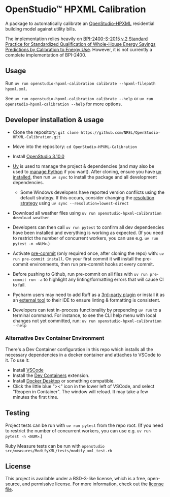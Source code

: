 # OpenStudio™ HPXML Calibration

A package to automatically calibrate an [OpenStudio-HPXML](https://github.com/NREL/OpenStudio-HPXML) residential building model against utility bills.

The implementation relies heavily on [BPI-2400-S-2015 v.2 Standard Practice for Standardized Qualification of Whole-House Energy Savings Predictions by Calibration to Energy Use](https://www.bpi.org/__cms/docs/20240523_BPI-2400-S-2015_Delta_Standard_v2.pdf).
However, it is not currently a complete implementation of BPI-2400.

## Usage

Run `uv run openstudio-hpxml-calibration calibrate --hpxml-filepath hpxml.xml`.

See `uv run openstudio-hpxml-calibration calibrate --help` or `uv run openstudio-hpxml-calibration --help` for more options.

## Developer installation & usage

- Clone the repository: `git clone https://github.com/NREL/OpenStudio-HPXML-Calibration.git`
- Move into the repository: `cd OpenStudio-HPXML-Calibration`
- Install [OpenStudio 3.10.0](https://github.com/NREL/OpenStudio/releases/tag/v3.10.0)

- [Uv](https://docs.astral.sh/uv/) is used to manage the project & dependencies (and may also be used to [manage Python](https://docs.astral.sh/uv/guides/install-python/) if you want). After cloning, ensure you have
[uv installed](https://docs.astral.sh/uv/getting-started/installation/), then run `uv sync` to install the package and all development dependencies.
  - Some Windows developers have reported version conflicts using the default strategy. If this occurs, consider changing the [resolution strategy](https://docs.astral.sh/uv/concepts/resolution/#resolution-strategy) using `uv sync --resolution=lowest-direct`
- Download all weather files using `uv run openstudio-hpxml-calibration download-weather`
- Developers can then call `uv run pytest` to confirm all dev dependencies have been installed and everything is working as expected. (If you need to restrict the number of concurrent workers, you can use e.g. `uv run pytest -n <NUM>`.)
- Activate [pre-commit](https://pre-commit.com/) (only required once, after cloning the repo) with: `uv run pre-commit install`. On your first commit it will install the pre-commit environments, then run pre-commit hooks at every commit.
- Before pushing to Github, run pre-commit on all files with `uv run pre-commit run -a` to highlight any linting/formatting errors that will cause CI to fail.
- Pycharm users may need to add Ruff as a [3rd-party plugin](https://docs.astral.sh/ruff/editors/setup/#via-third-party-plugin) or install it as an [external tool](https://docs.astral.sh/ruff/editors/setup/#pycharm) to their IDE to ensure linting & formatting is consistent.
- Developers can test in-process functionality by prepending `uv run` to a terminal command. For instance, to see the CLI help menu with local changes not yet committed, run: `uv run openstudio-hpxml-calibration --help`

### Alternative Dev Container Environment

There's a Dev Container configuration in this repo which installs all the necessary dependencies in a docker container and attaches to VSCode to it. To use it:

- Install [VSCode](https://code.visualstudio.com/)
- Install the [Dev Containers](https://marketplace.visualstudio.com/items?itemName=ms-vscode-remote.remote-containers) extension.
- Install [Docker Desktop](https://www.docker.com/products/docker-desktop/) or something compatible.
- Click the little blue "><" icon in the lower left of VSCode, and select "Reopen in Container". The window will reload. It may take a few minutes the first time.

## Testing

Project tests can be run with `uv run pytest` from the repo root. (If you need to restrict the number of concurrent workers, you can use e.g. `uv run pytest -n <NUM>`.)

Ruby Measure tests can be run with `openstudio src/measures/ModifyXML/tests/modify_xml_test.rb`

## License

This project is available under a BSD-3-like license, which is a free, open-source, and permissive license. For more information, check out the [license file](https://github.com/NREL/OpenStudio-HPXML-Calibration/blob/main/LICENSE.md).

